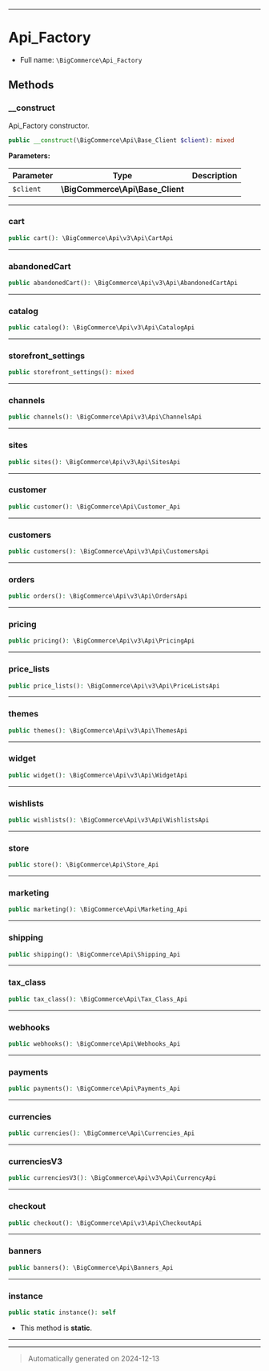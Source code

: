 ***

# Api_Factory





* Full name: `\BigCommerce\Api_Factory`




## Methods


### __construct

Api_Factory constructor.

```php
public __construct(\BigCommerce\Api\Base_Client $client): mixed
```








**Parameters:**

| Parameter | Type | Description |
|-----------|------|-------------|
| `$client` | **\BigCommerce\Api\Base_Client** |  |





***

### cart



```php
public cart(): \BigCommerce\Api\v3\Api\CartApi
```












***

### abandonedCart



```php
public abandonedCart(): \BigCommerce\Api\v3\Api\AbandonedCartApi
```












***

### catalog



```php
public catalog(): \BigCommerce\Api\v3\Api\CatalogApi
```












***

### storefront_settings



```php
public storefront_settings(): mixed
```












***

### channels



```php
public channels(): \BigCommerce\Api\v3\Api\ChannelsApi
```












***

### sites



```php
public sites(): \BigCommerce\Api\v3\Api\SitesApi
```












***

### customer



```php
public customer(): \BigCommerce\Api\Customer_Api
```












***

### customers



```php
public customers(): \BigCommerce\Api\v3\Api\CustomersApi
```












***

### orders



```php
public orders(): \BigCommerce\Api\v3\Api\OrdersApi
```












***

### pricing



```php
public pricing(): \BigCommerce\Api\v3\Api\PricingApi
```












***

### price_lists



```php
public price_lists(): \BigCommerce\Api\v3\Api\PriceListsApi
```












***

### themes



```php
public themes(): \BigCommerce\Api\v3\Api\ThemesApi
```












***

### widget



```php
public widget(): \BigCommerce\Api\v3\Api\WidgetApi
```












***

### wishlists



```php
public wishlists(): \BigCommerce\Api\v3\Api\WishlistsApi
```












***

### store



```php
public store(): \BigCommerce\Api\Store_Api
```












***

### marketing



```php
public marketing(): \BigCommerce\Api\Marketing_Api
```












***

### shipping



```php
public shipping(): \BigCommerce\Api\Shipping_Api
```












***

### tax_class



```php
public tax_class(): \BigCommerce\Api\Tax_Class_Api
```












***

### webhooks



```php
public webhooks(): \BigCommerce\Api\Webhooks_Api
```












***

### payments



```php
public payments(): \BigCommerce\Api\Payments_Api
```












***

### currencies



```php
public currencies(): \BigCommerce\Api\Currencies_Api
```












***

### currenciesV3



```php
public currenciesV3(): \BigCommerce\Api\v3\Api\CurrencyApi
```












***

### checkout



```php
public checkout(): \BigCommerce\Api\v3\Api\CheckoutApi
```












***

### banners



```php
public banners(): \BigCommerce\Api\Banners_Api
```












***

### instance



```php
public static instance(): self
```



* This method is **static**.








***


***
> Automatically generated on 2024-12-13

